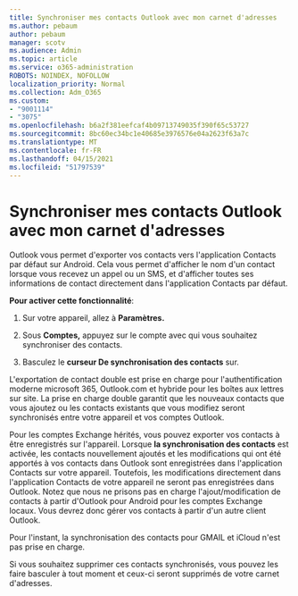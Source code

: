 ```yaml
---
title: Synchroniser mes contacts Outlook avec mon carnet d'adresses
ms.author: pebaum
author: pebaum
manager: scotv
ms.audience: Admin
ms.topic: article
ms.service: o365-administration
ROBOTS: NOINDEX, NOFOLLOW
localization_priority: Normal
ms.collection: Adm_O365
ms.custom:
- "9001114"
- "3075"
ms.openlocfilehash: b6a2f381eefcaf4b09713749035f390f65c53727
ms.sourcegitcommit: 8bc60ec34bc1e40685e3976576e04a2623f63a7c
ms.translationtype: MT
ms.contentlocale: fr-FR
ms.lasthandoff: 04/15/2021
ms.locfileid: "51797539"
---
```

# <a name="sync-my-outlook-contacts-to-my-address-book"></a>Synchroniser mes contacts Outlook avec mon carnet d'adresses

Outlook vous permet d'exporter vos contacts vers l'application Contacts par défaut sur Android. Cela vous permet d'afficher le nom d'un contact lorsque vous recevez un appel ou un SMS, et d'afficher toutes ses informations de contact directement dans l'application Contacts par défaut.
 
**Pour activer cette fonctionnalité**:
 
1. Sur votre appareil, allez à **Paramètres.**

2. Sous **Comptes,** appuyez sur le compte avec qui vous souhaitez synchroniser des contacts.

3. Basculez le **curseur De synchronisation des contacts** sur.
 
L'exportation de contact double est prise en charge pour l'authentification moderne microsoft 365, Outlook.com et hybride pour les boîtes aux lettres sur site. La prise en charge double garantit que les nouveaux contacts que vous ajoutez ou les contacts existants que vous modifiez seront synchronisés entre votre appareil et vos comptes Outlook.
 
Pour les comptes Exchange hérités, vous pouvez exporter vos contacts à être enregistrés sur l'appareil. Lorsque **la synchronisation des contacts** est activée, les contacts nouvellement ajoutés et les modifications qui ont été apportés à vos contacts dans Outlook sont enregistrées dans l'application Contacts sur votre appareil. Toutefois, les modifications directement dans l'application Contacts de votre appareil ne seront pas enregistrées dans Outlook. Notez que nous ne prisons pas en charge l'ajout/modification de contacts à partir d'Outlook pour Android pour les comptes Exchange locaux. Vous devrez donc gérer vos contacts à partir d'un autre client Outlook.
 
Pour l'instant, la synchronisation des contacts pour GMAIL et iCloud n'est pas prise en charge.
 
Si vous souhaitez supprimer ces contacts synchronisés,  vous pouvez les faire basculer à tout moment et ceux-ci seront supprimés de votre carnet d'adresses.

